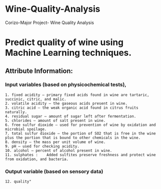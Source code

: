 # Wine-Quality-Analysis
Corizo-Major Project- Wine Quality Analysis 

# Predict quality of wine using Machine Learning techniques.

## Attribute Information:
  ### Input variables (based on physicochemical tests),
    
    1. fixed acidity — primary fixed acids found in wine are tartaric, succinic, citric, and malic.
    2. volatile acidity — the gaseous acids present in wine.
    3. citric acid — the weak organic acid found in citrus fruits naturally.
    4. residual sugar — amount of sugar left after fermentation.
    5. chlorides — amount of salt present in wine.
    6. free sulfur dioxide — used for prevention of wine by oxidation and microbial spoilage.
    7. total sulfur dioxide — the portion of SO2 that is free in the wine plus the portion that is bound to other chemicals in the wine.
    8. density — the mass per unit volume of wine.
    9. pH — used for checking acidity.
    10. alcohol — percent of alcohol present in wine.
    11. sulphates :    Added sulfites preserve freshness and protect wine from oxidation, and bacteria.
    
  ### Output variable (based on sensory data)
    
    12. quality"

